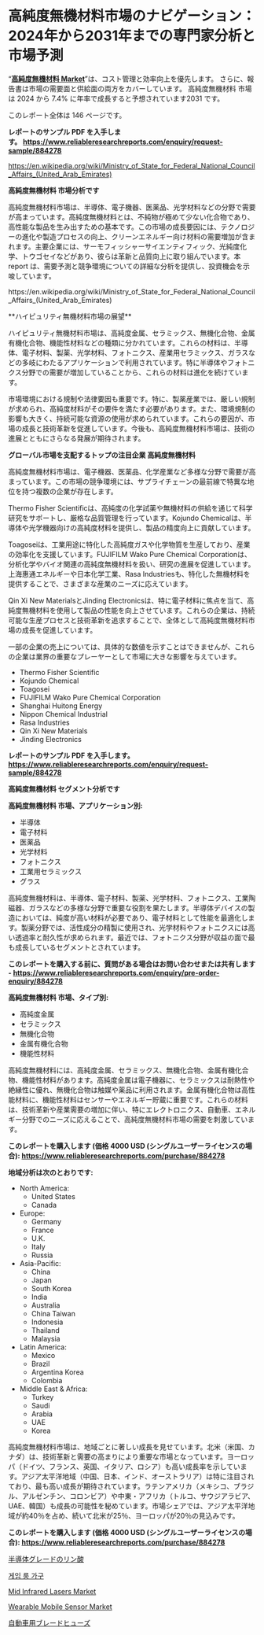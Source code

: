 <p><h1>高純度無機材料市場のナビゲーション：2024年から2031年までの専門家分析と市場予測</h1></p><p>&ldquo;<strong><a href="https://www.reliableresearchreports.com/high-purity-inorganic-materials-r884278">高純度無機材料 Market</a></strong>&rdquo;は、コスト管理と効率向上を優先します。 さらに、報告書は市場の需要面と供給面の両方をカバーしています。 高純度無機材料 市場は 2024 から 7.4% に年率で成長すると予想されています2031 です。</p>
<p>このレポート全体は 146 ページです。</p>
<p><strong>レポートのサンプル PDF を入手します。&nbsp;<a href="https://www.reliableresearchreports.com/enquiry/request-sample/884278">https://www.reliableresearchreports.com/enquiry/request-sample/884278</a></strong></p>
<p><a href="https://en.wikipedia.org/wiki/Ministry_of_State_for_Federal_National_Council_Affairs_(United_Arab_Emirates)">https://en.wikipedia.org/wiki/Ministry_of_State_for_Federal_National_Council_Affairs_(United_Arab_Emirates)</a></p>
<p><strong>高純度無機材料 市場分析です</strong></p>
<p><p>高純度無機材料市場は、半導体、電子機器、医薬品、光学材料などの分野で需要が高まっています。高純度無機材料とは、不純物が極めて少ない化合物であり、高性能な製品を生み出すための基本です。この市場の成長要因には、テクノロジーの進化や製造プロセスの向上、クリーンエネルギー向け材料の需要増加が含まれます。主要企業には、サーモフィッシャーサイエンティフィック、光純度化学、トウゴセイなどがあり、彼らは革新と品質向上に取り組んでいます。本 report は、需要予測と競争環境についての詳細な分析を提供し、投資機会を示唆しています。</p></p>
<p>https://en.wikipedia.org/wiki/Ministry_of_State_for_Federal_National_Council_Affairs_(United_Arab_Emirates)</p>
<p><p>**ハイピュリティ無機材料市場の展望**</p><p>ハイピュリティ無機材料市場は、高純度金属、セラミックス、無機化合物、金属有機化合物、機能性材料などの種類に分かれています。これらの材料は、半導体、電子材料、製薬、光学材料、フォトニクス、産業用セラミックス、ガラスなどの多岐にわたるアプリケーションで利用されています。特に半導体やフォトニクス分野での需要が増加していることから、これらの材料は進化を続けています。</p><p>市場環境における規制や法律要因も重要です。特に、製薬産業では、厳しい規制が求められ、高純度材料がその要件を満たす必要があります。また、環境規制の影響も大きく、持続可能な資源の使用が求められています。これらの要因が、市場の成長と技術革新を促進しています。今後も、高純度無機材料市場は、技術の進展とともにさらなる発展が期待されます。</p></p>
<p><strong>グローバル市場を支配するトップの注目企業 高純度無機材料</strong></p>
<p><p>高純度無機材料市場は、電子機器、医薬品、化学産業など多様な分野で需要が高まっています。この市場の競争環境には、サプライチェーンの最前線で特異な地位を持つ複数の企業が存在します。</p><p>Thermo Fisher Scientificは、高純度の化学試薬や無機材料の供給を通じて科学研究をサポートし、厳格な品質管理を行っています。Kojundo Chemicalは、半導体や光学機器向けの高純度材料を提供し、製品の精度向上に貢献しています。</p><p>Toagoseiは、工業用途に特化した高純度ガスや化学物質を生産しており、産業の効率化を支援しています。FUJIFILM Wako Pure Chemical Corporationは、分析化学やバイオ関連の高純度無機材料を扱い、研究の進展を促進しています。上海惠通エネルギーや日本化学工業、Rasa Industriesも、特化した無機材料を提供することで、さまざまな産業のニーズに応えています。</p><p>Qin Xi New MaterialsとJinding Electronicsは、特に電子材料に焦点を当て、高純度無機材料を使用して製品の性能を向上させています。これらの企業は、持続可能な生産プロセスと技術革新を追求することで、全体として高純度無機材料市場の成長を促進しています。</p><p>一部の企業の売上については、具体的な数値を示すことはできませんが、これらの企業は業界の重要なプレーヤーとして市場に大きな影響を与えています。</p></p>
<p><ul><li>Thermo Fisher Scientific</li><li>Kojundo Chemical</li><li>Toagosei</li><li>FUJIFILM Wako Pure Chemical Corporation</li><li>Shanghai Huitong Energy</li><li>Nippon Chemical Industrial</li><li>Rasa Industries</li><li>Qin Xi New Materials</li><li>Jinding Electronics</li></ul></p>
<p><strong>レポートのサンプル PDF を入手します。 <a href="https://www.reliableresearchreports.com/enquiry/request-sample/884278">https://www.reliableresearchreports.com/enquiry/request-sample/884278</a></strong></p>
<p><strong>高純度無機材料 セグメント分析です</strong></p>
<p><strong>高純度無機材料 市場、アプリケーション別:</strong></p>
<p><ul><li>半導体</li><li>電子材料</li><li>医薬品</li><li>光学材料</li><li>フォトニクス</li><li>工業用セラミックス</li><li>グラス</li></ul></p>
<p><p>高純度無機材料は、半導体、電子材料、製薬、光学材料、フォトニクス、工業陶磁器、ガラスなどの多様な分野で重要な役割を果たします。半導体デバイスの製造においては、純度が高い材料が必要であり、電子材料として性能を最適化します。製薬分野では、活性成分の精製に使用され、光学材料やフォトニクスには高い透過率と耐久性が求められます。最近では、フォトニクス分野が収益の面で最も成長しているセグメントとされています。</p></p>
<p><strong>このレポートを購入する前に、質問がある場合はお問い合わせまたは共有します - <a href="https://www.reliableresearchreports.com/enquiry/pre-order-enquiry/884278">https://www.reliableresearchreports.com/enquiry/pre-order-enquiry/884278</a></strong></p>
<p><strong>高純度無機材料 市場、タイプ別:</strong></p>
<p><ul><li>高純度金属</li><li>セラミックス</li><li>無機化合物</li><li>金属有機化合物</li><li>機能性材料</li></ul></p>
<p><p>高純度無機材料には、高純度金属、セラミックス、無機化合物、金属有機化合物、機能性材料があります。高純度金属は電子機器に、セラミックスは耐熱性や絶縁性に優れ、無機化合物は触媒や薬品に利用されます。金属有機化合物は高性能材料に、機能性材料はセンサーやエネルギー貯蔵に重要です。これらの材料は、技術革新や産業需要の増加に伴い、特にエレクトロニクス、自動車、エネルギー分野でのニーズに応えることで、高純度無機材料市場の需要を刺激しています。</p></p>
<p><strong>このレポートを購入します (価格 4000 USD (シングルユーザーライセンスの場合): <a href="https://www.reliableresearchreports.com/purchase/884278">https://www.reliableresearchreports.com/purchase/884278</a></strong></p>
<p><strong>地域分析は次のとおりです:</strong></p>
<p><ul>
    <li>
        North America:
        <ul>
            <li>United States</li>
            <li>Canada</li>
        </ul>
    </li>
    <li>
        Europe:
        <ul>
            <li>Germany</li>
            <li>France</li>
            <li>U.K.</li>
            <li>Italy</li>
            <li>Russia</li>
        </ul>
    </li>
    <li>
        Asia-Pacific:
        <ul>
            <li>China</li>
            <li>Japan</li>
            <li>South Korea</li>
            <li>India</li>
            <li>Australia</li>
            <li>China Taiwan</li>
            <li>Indonesia</li>
            <li>Thailand</li>
            <li>Malaysia</li>
        </ul>
    </li>
    <li>
        Latin America:
        <ul>
            <li>Mexico</li>
            <li>Brazil</li>
            <li>Argentina Korea</li>
            <li>Colombia</li>
        </ul>
    </li>
    <li>
        Middle East & Africa:
        <ul>
            <li>Turkey</li>
            <li>Saudi</li>
            <li>Arabia</li>
            <li>UAE</li>
            <li>Korea</li>
        </ul>
    </li>
    </ul></p>
<p><p>高純度無機材料市場は、地域ごとに著しい成長を見せています。北米（米国、カナダ）は、技術革新と需要の高まりにより重要な市場となっています。ヨーロッパ（ドイツ、フランス、英国、イタリア、ロシア）も高い成長率を示しています。アジア太平洋地域（中国、日本、インド、オーストラリア）は特に注目されており、最も高い成長が期待されています。ラテンアメリカ（メキシコ、ブラジル、アルゼンチン、コロンビア）や中東・アフリカ（トルコ、サウジアラビア、UAE、韓国）も成長の可能性を秘めています。市場シェアでは、アジア太平洋地域が約40％を占め、続いて北米が25％、ヨーロッパが20％の見込みです。</p></p>
<p><strong>このレポートを購入します (価格 4000 USD (シングルユーザーライセンスの場合): <a href="https://www.reliableresearchreports.com/purchase/884278">https://www.reliableresearchreports.com/purchase/884278</a></strong></p>
<p><p><a href="https://github.com/lababdou/Market-Research-Report-List-5/blob/main/270902687448.md">半導体グレードのリン酸</a></p><p><a href="https://medium.com/@eunicevaughan35/%EA%B8%80%EB%A1%9C%EB%B2%8C-%EC%8B%9C%EC%9E%A5-%EB%8F%99%ED%96%A5-2024%EB%85%84%EB%B6%80%ED%84%B0-2031%EB%85%84%EA%B9%8C%EC%A7%80%EC%9D%98-%EA%B2%8C%EC%9E%84-%EB%A3%B8-%EA%B0%80%EA%B5%AC-%EC%8B%9C%EC%9E%A5%EC%9D%98-%ED%8A%B8%EB%A0%8C%EB%93%9C-%EB%B0%8F-%EC%84%B1%EC%9E%A5-%EB%B6%84%EC%84%9D-%EC%A0%84%EB%A7%9D-08b7e16ac5ae">게임 룸 가구</a></p><p><a href="https://www.linkedin.com/pulse/booming-mid-infrared-lasers-market-sector-analysis-growth-projections-frgpc?trackingId=Fw1LSn%2F8QHeM7U1mfljhKw%3D%3D">Mid Infrared Lasers Market</a></p><p><a href="https://issuu.com/reportprime-2/docs/wearable-mobile-sensor-market-size-_1afc777fea4a0c">Wearable Mobile Sensor Market</a></p><p><a href="https://medium.com/@alyle7648/%E8%87%AA%E5%8B%95%E8%BB%8A%E7%94%A8%E3%83%96%E3%83%AC%E3%83%BC%E3%83%89%E3%83%92%E3%83%A5%E3%83%BC%E3%82%BA%E5%B8%82%E5%A0%B4%E8%AA%BF%E6%9F%BB%E3%83%AC%E3%83%9D%E3%83%BC%E3%83%88%E3%81%AF-2024%E5%B9%B4%E3%81%8B%E3%82%892031%E5%B9%B4%E3%81%BE%E3%81%A7%E3%81%AE12-2-%E3%81%AEcagr%E4%BA%88%E6%B8%AC%E3%82%92%E5%90%AB%E3%82%80%E5%B8%82%E5%A0%B4%E8%A6%8F%E6%A8%A1-%E3%82%B7%E3%82%A7%E3%82%A2-%E6%88%90%E9%95%B7%E7%8E%87%E3%81%AE%E5%88%86%E6%9E%90%E3%82%92%E5%90%AB%E3%81%BF%E3%81%BE%E3%81%99-ba952d0cfcc9">自動車用ブレードヒューズ</a></p></p>